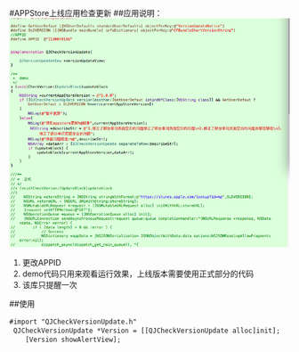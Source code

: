 #APPStore上线应用检查更新
##应用说明：
![](3D07B5A2-4481-451C-A8D6-B73D9EF8102D.png)


1. 更改APPID
2. demo代码只用来观看运行效果，上线版本需要使用正式部分的代码 
3. 该库只提醒一次


##使用

```
#import "QJCheckVersionUpdate.h"
 QJCheckVersionUpdate *Version = [[QJCheckVersionUpdate alloc]init];
    [Version showAlertView];
```